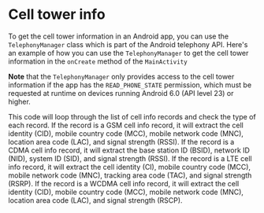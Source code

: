 # Cell tower info

To get the cell tower information in an Android app, you can use the `TelephonyManager` class which is part of the Android telephony API. Here's an example of how you can use the `TelephonyManager` to get the cell tower information in the `onCreate` method of the `MainActivity`

**Note** that the `TelephonyManager` only provides access to the cell tower information if the app has the `READ_PHONE_STATE` permission, which must be requested at runtime on devices running Android 6.0 (API level 23) or higher.



This code will loop through the list of cell info records and check the type of each record. If the record is a GSM cell info record, it will extract the cell identity (CID), mobile country code (MCC), mobile network code (MNC), location area code (LAC), and signal strength (RSSI). If the record is a CDMA cell info record, it will extract the base station ID (BSID), network ID (NID), system ID (SID), and signal strength (RSSI). If the record is a LTE cell info record, it will extract the cell identity (CI), mobile country code (MCC), mobile network code (MNC), tracking area code (TAC), and signal strength (RSRP). If the record is a WCDMA cell info record, it will extract the cell identity (CID), mobile country code (MCC), mobile network code (MNC), location area code (LAC), and signal strength (RSCP).

